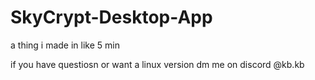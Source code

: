 # SkyCrypt-Desktop-App
a thing i made in like 5 min



if you have questiosn or want a linux version dm me on discord @kb.kb
